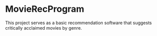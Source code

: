 # MovieRecProgram
This project serves as a basic recommendation software that suggests critically acclaimed movies by genre.
